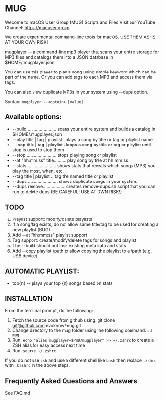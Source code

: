 # MUG #
Wecome to macOS User Group (MUG) Scripts and Files
Visit our YouTube Channel: https://macuser.group

We create experimental command-line tools for macOS.
USE THEM AS-IS AT YOUR OWN RISK! 


mugplayer -- a command-line mp3 player that scans your entire storage
for MP3 files and catalogs them into a JSON database in $HOME/.mugplayer.json

You can use this player to play a song using simple keyword which 
can be part of the name. Or you can add tags to each MP3 and access them
via tags.

You can also view duplicate MP3s in your system using --dups option.

Syntax: `mugplayer --<optoin> [value]`

## Available options: ##
* --build ....................... scans your entire system and builds a catalog in $HOME/.mugplayer.json
* --play title | tag | playlist . plays a song by title or tag or playlist name
* --loop title | tag | playlist . loops a song by title or tag or playlist until --stop is used to stop them
* --stop ........................ stops playing song or playlist
* --at "hh:mm:ss" title.......... play song by title at hh:mm:ss
* --stats ....................... shows stats that reveals which songs (MP3) you play the most, when, etc.
* --tag title | playlist <tag> .. tag the named title or playlist
* --dups ........................ shows duplicate songs in your system. 
* --dups remove.................. creates remove-dups.sh script that you can run to delete dups (BE CAREFUL! USE AT OWN RISK!)

## TODO ##
1. Playlist support: modify/delete playlists
1. If a song/tag exists, do not allow same title/tag to be used for creating a new playlist (BUG)
1. Add --at "hh:mm:ss" playlist support
1. Tag support: create/modify/delete tags for songs and playlist
1. The --build should not lose existing meta data and stats 
1. Add --copy playlist /path to allow copying the playlist to a /path (e.g. USB device)

## AUTOMATIC PLAYLIST:
* top{n} -- plays your top {n} songs based on stats

## INSTALLATION ##
From the terminal prompt, do the following:
1. Fetch the source code from github using: git clone git@github.com:evoknow/mug.git
1. Change directory to the mug folder using the following command: `cd mug`
1. Run: `echo "alias mugplayer=$PWD/mugplayer" >> ~/.zshrc` to create a ZSH alias for easy access next time
1. Run: `source ~/.zshrc`

If you do not use `zsh` and use a different shell like `bash` then replace `.zshrc` with `.bashrc` in the above steps.


## Frequently Asked Questions and Answers ##
See FAQ.md